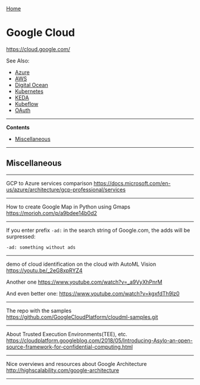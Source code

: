 [Home](Readme.md)
# Google Cloud

https://cloud.google.com/

See Also:

  - [Azure](Azure.md)
  - [AWS](AWS.md)
  - [Digital Ocean](DigitalOcean.md)
  - [Kubernetes](Kubernetes.md)
  - [KEDA](KEDA.md)
  - [Kubeflow](Kubeflow.md)
  - [OAuth](OAuth.md)

---

**Contents**

- [Miscellaneous](GoogleCloud.md#miscellaneous)

---

## Miscellaneous

---

GCP to Azure services comparison
https://docs.microsoft.com/en-us/azure/architecture/gcp-professional/services

---

How to create Google Map in Python using Gmaps
https://morioh.com/p/a9bdee14b0d2

---

If you enter prefix `-ad:` in the search string of Google.com, the adds will be surpressed:

    -ad: something without ads

---

demo of cloud identification on the cloud with AutoML Vision
https://youtu.be/_2eG8xpRYZ4

Another one
https://www.youtube.com/watch?v=_a9VyXhPnrM

And even better one:
https://www.youtube.com/watch?v=kgxfdTh9lz0

---

The repo with the samples
https://github.com/GoogleCloudPlatform/cloudml-samples.git



---

About Trusted Execution Environments(TEE), etc.
https://cloudplatform.googleblog.com/2018/05/Introducing-Asylo-an-open-source-framework-for-confidential-computing.html

---

Nice overviews and resources about Google Architecture
http://highscalability.com/google-architecture

---
